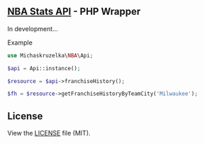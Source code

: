 ## [NBA Stats API](http://stats.nba.com/) - PHP Wrapper

In development...

Example

```php
use Michaskruzelka\NBA\Api;

$api = Api::instance();

$resource = $api->franchiseHistory();

$fh = $resource->getFranchiseHistoryByTeamCity('Milwaukee');
```

## License
View the [LICENSE](https://github.com/michaskruzelka/nba-stats-api/blob/master/LICENSE) file
(MIT).
